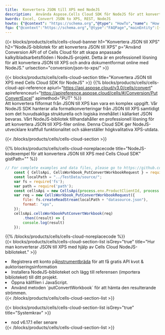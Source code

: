 ```yaml
---
title:  Konvertera JSON till XPS med NodeJS
description:  Använda Aspose.Cells Cloud SDK för NodeJS för att konvertera en fil i JSON-format till en fil i XPS-format.
kwords: Excel, Convert JSON to XPS, REST, NodeJS
howto: {"@context": "https://schema.org","@type": "HowTo","name": "How to convert JSON to XPS using the Cells Cloud NodeJS library.","description": "How to convert JSON to XPS using the Cells Cloud NodeJS library.","image": {"@type": "ImageObject"},"url": "/nodejs/conversion/json-to-xps/","step": [{ "@type": "HowToStep","name": "How to convert JSON to XPS using the Cells Cloud NodeJS library. step 1", "image": {"@type": "ImageObject",},"url": "/nodejs/conversion/json-to-xps/","text": "Register an account at <a href='https://dashboard.aspose.cloud/'>Dashboard</a> to get free API quota & authorization details",},{ "@type": "HowToStep","name": "How to convert JSON to XPS using the Cells Cloud NodeJS library. step 1", "image": {"@type": "ImageObject",},"url": "/nodejs/conversion/json-to-xps/","text": "Install NodeJS library and add the reference (import the library) to your project.",},{ "@type": "HowToStep","name": "How to convert JSON to XPS using the Cells Cloud NodeJS library. step 1", "image": {"@type": "ImageObject",},"url": "/nodejs/conversion/json-to-xps/","text": "Open the source file in JavaScript.",},{ "@type": "HowToStep","name": "How to convert JSON to XPS using the Cells Cloud NodeJS library. step 1", "image": {"@type": "ImageObject",},"url": "/nodejs/conversion/json-to-xps/","text": "Use the `putConvertWorkbook` method to retrieve the resulting stream.",}, ],"supply": {"@type": "HowToSupply","name": "document"},"tool": [{"@type": "HowToTool","name": "Visual Studio, Visual Studio Code, WebStorm"},{"@type": "HowToTool","name": "Aspose Cells"}],"totalTime": "PT6M"}
fqa: {"@context":"https://schema.org","@type":"FAQPage","mainEntity":[{"@type":"Question","name":"Why convert file formats in C# using REST API?","acceptedAnswer":{"@type":"Answer","text":"Documents are encoded in many ways, and some files may be incompatible with the software you use. To open and read such files, just convert them to appropriate file formats.<br/><ol><li>Install .NET SDK and add the reference (import the library) to your project.</li><li>Open the source file in C# using REST API.</li><li>Call the PutConvertWorkbookRequest() method, passing an output filename with required extension.</li><li>Get the result of conversion as a separate file.</li></ol>"}},{"@type":"Question","name":"What file formats can I convert with your C# library?","acceptedAnswer":{"@type":"Answer","text":"We support a variety of file formats for conversion using .NET library, including XLSX, Excel, xls , PDF, CSV, HTML, Markdown, XML, PNG, JPG, TIFF, Json, TXT and many more."}},{"@type":"Question","name":"What is the maximum allowed file size for conversion using this .NET library?","acceptedAnswer":{"@type":"Answer","text":"There are no file size limits for format conversions using .NET library."}}]}
---
```

{{< blocks/products/cells/cells-cloud-banner h1="Konvertera JSON till XPS" h2="NodeJS-bibliotek för att konvertera JSON till XPS" p="Använd Conversion API of of Cells Cloud för att skapa anpassade kalkylbladsarbetsflöden i NodeJS-projekt. Detta är en professionell lösning för att konvertera JSON till XPS och andra dokumentformat online med NodeJS." urlsection="conversion/json-to-xps/" >}}

{{< blocks/products/cells/cells-cloud-section title="Konvertera JSON till XPS med Cells Cloud SDK för NodeJS" >}}
{{% blocks/products/cells/cells-cloud-api-reference apiurl="https://api.aspose.cloud/v3.0/cells/convert" apireferenceurl="https://apireference.aspose.cloud/cells/#/Conversion/PutConvertExcel" apimethod="PUT" %}}
<br/>
Att konvertera filformat från JSON till XPS kan vara en komplex uppgift. Vår NodeJS SDK hanterar alla formatkonverteringar från JSON till XPS samtidigt som det huvudsakliga strukturella och logiska innehållet i källarket JSON bevaras. Vårt NodeJS-bibliotek tillhandahåller en professionell lösning för att konvertera JSON till XPS-filer online. Denna Cloud SDK ger NodeJS-utvecklare kraftfull funktionalitet och säkerställer högkvalitativa XPS-utdata.

{{< /blocks/products/cells/cells-cloud-section >}}

{{% blocks/products/cells/cells-cloud-noreplacecode title="NodeJS-kodexempel för att konvertera JSON till XPS med Cells Cloud SDK" gistPath="" %}}
 
```js
// For complete examples and data files, please go to https://github.com/aspose-cells-cloud/aspose-cells-cloud-node/
    const { CellsApi, CellsWorkbook_PutConvertWorkbookRequest } = require("asposecellscloud");
    const localPath = "../TestData/source/";
    var fs = require('fs');
    var path = require('path');
    const cellsApi = new CellsApi(process.env.ProductClientId, process.env.ProductClientSecret);
    var req = new CellsWorkbook_PutConvertWorkbookRequest({
        file: fs.createReadStream(localPath + "datasource.json"),
        format: "xps",
    });
    cellsApi.cellsWorkbookPutConvertWorkbook(req)
        .then((result) => {
        console.log(result)
    });
```
 
{{% /blocks/products/cells/cells-cloud-noreplacecode %}}
<br/>
{{< blocks/products/cells/cells-cloud-section-list isGrey="true" title="Hur man konverterar JSON till XPS med hjälp av Cells Cloud NodeJS-biblioteket." >}}
<li> Registrera ett konto på<a href="https://dashboard.aspose.cloud/">instrumentbräda</a> för att få gratis API kvot & auktoriseringsinformation</li>
<li>Installera NodeJS-biblioteket och lägg till referensen (importera biblioteket) till ditt projekt.</li>
<li>Öppna källfilen i JavaScript.</li>
<li>Använd metoden `putConvertWorkbook` för att hämta den resulterande strömmen.</li>
{{< /blocks/products/cells/cells-cloud-section-list >}}

{{< blocks/products/cells/cells-cloud-section-list isGrey="true" title="Systemkrav" >}}
<li>nod v6.17.1 eller senare</li>
{{< /blocks/products/cells/cells-cloud-section-list >}}
